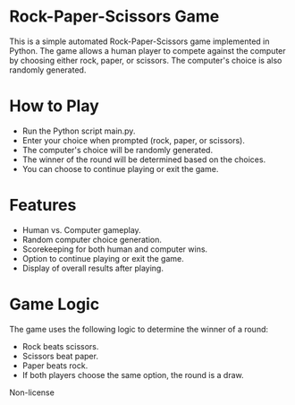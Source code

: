 
# Rock-Paper-Scissors Game

This is a simple automated Rock-Paper-Scissors game implemented in Python. The game allows a human player to compete against the computer by choosing either rock, paper, or scissors. The computer's choice is also randomly generated.

# How to Play

- Run the Python script main.py.
- Enter your choice when prompted (rock, paper, or scissors).
- The computer's choice will be randomly generated.
- The winner of the round will be determined based on the choices.
- You can choose to continue playing or exit the game.

# Features

- Human vs. Computer gameplay.
- Random computer choice generation.
- Scorekeeping for both human and computer wins.
- Option to continue playing or exit the game.
- Display of overall results after playing.

# Game Logic

The game uses the following logic to determine the winner of a round:

+ Rock beats scissors. 
+ Scissors beat paper.
+ Paper beats rock.
+ If both players choose the same option, the round is a draw.


Non-license
